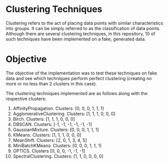 # Clustering Techniques
Clustering refers to the act of placing data points with similar characteristics into groups. It can be simply referred to as the classification of data points. Although there are several clustering techniques, in this repository, 10 of such techniques have been implemented on a fake, generated data.

# Objective

The objective of the implementation was to test these techniques on fake data and see which techniques perform perfect clustering (creating no more or no less than 2 clusters in this case).

The clustering techniques implemented are as follows along with the respective clusters:

01. AffinityPropagation. Clusters: [0, 0, 0, 1, 1, 1]
02. AgglomerativeClustering. Clusters: [1, 1, 1, 0, 0, 0]
03. Birch. Clusters: [1, 1, 1, 0, 0, 0]
04. DBSCAN. Clusters: [-1, -1, -1, -1, -1, -1]
05. GaussianMixture. Clusters: [0, 0, 0, 1, 1, 1]
06. KMeans. Clusters: [1, 1, 1, 0, 0, 0]
07. MeanShift. Clusters: [2, 0, 1, 3, 4, 5]
08. MiniBatchKMeans. Clusters: [0, 0, 0, 1, 1, 1]
09. OPTICS. Clusters [0, 0, 0, -1, -1, -1]
10. SpectralClustering. Clusters: [1, 1, 0, 0, 0, 0]
